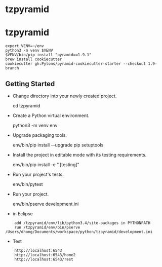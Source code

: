 # tzpyramid

tzpyramid
========

```
export VENV=~/env
python3 -m venv $VENV
$VENV/bin/pip install "pyramid==1.9.1"
brew install cookiecutter
cookiecutter gh:Pylons/pyramid-cookiecutter-starter --checkout 1.9-branch
```

Getting Started
---------------

- Change directory into your newly created project.

    cd tzpyramid

- Create a Python virtual environment.

    python3 -m venv env

- Upgrade packaging tools.

    env/bin/pip install --upgrade pip setuptools

- Install the project in editable mode with its testing requirements.

    env/bin/pip install -e ".[testing]"

- Run your project's tests.

    env/bin/pytest

- Run your project.

    env/bin/pserve development.ini
    
- in Eclipse
```
	add /tzpyramid/env/lib/python3.4/site-packages in PYTHONPATH
	run /tzpyramid/env/bin/pserve /Users/dhong/Documents/workspace/python/tzpyramid/development.ini
```
    
- Test
```
	http://localhost:6543
	http://localhost:6543/home2
	http://localhost:6543/rest
```
	
